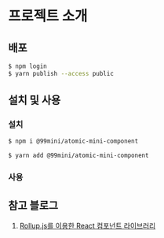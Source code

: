 # 프로젝트 소개

## 배포

```bash
$ npm login
$ yarn publish --access public
```

## 설치 및 사용

### 설치

```bash
$ npm i @99mini/atomic-mini-component
```

```bash
$ yarn add @99mini/atomic-mini-component
```

### 사용

## 참고 블로그

1. [Rollup.js를 이용한 React 컴포넌트 라이브러리](https://blog.itcode.dev/projects/2022/06/10/react-components-library-starter#6.-storybook-%EC%84%A4%EC%B9%98)
